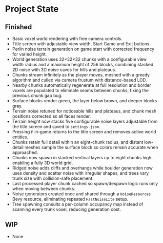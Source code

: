 # Project State

## Finished
- Basic voxel world rendering with free camera controls.
- Title screen with adjustable view width, Start Game and Exit buttons.
- Perlin noise terrain generation on game start with corrected frequency for varied height.
- World generation uses 32×32×32 chunks with a configurable view width radius and a maximum height of 256 blocks, combining stacked 2D noise with 3D noise caves for hills and plateaus.
- Chunks stream infinitely as the player moves, meshed with a greedy algorithm and culled via camera frustum with distance-based LOD.
- Nearby chunks automatically regenerate at full resolution and border voxels are populated to eliminate seams between chunks, fixing the previous chunk gap bug.
- Surface blocks render green, the layer below brown, and deeper blocks gray.
- Terrain noise retuned for noticeable hills and plateaus, and chunk mesh positions corrected so all faces render.
- Terrain height now stacks five configurable noise layers adjustable from the title screen and saved to `settings.json`.
- Pressing `P` in-game returns to the title screen and removes active world entities.
- Chunks retain full detail within an eight-chunk radius, and distant low-detail meshes sample the surface block so colors remain accurate when approached.
- Chunks now spawn in stacked vertical layers up to eight chunks high, enabling a fully 3D world grid.
- Ridged noise adds cliffs and overhangs while boulder generation now uses density and scatter noise with irregular shapes, and trees vary trunk size with collision-safe placement.
- Last processed player chunk cached so spawn/despawn logic runs only when moving between chunks.
- Noise generators created once and shared through a `NoiseResources` Bevy resource, eliminating repeated `FastNoiseLite` setup.
- Tree spawning consults a per-column occupancy map instead of scanning every trunk voxel, reducing generation cost.

## WIP
- None
